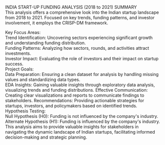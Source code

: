 INDIA START-UP FUNDING ANALYSIS (2018 to 2021) SUMMARY  
This analysis offers a comprehensive look into the Indian startup landscape from 2018 to 2021. Focused on key trends, funding patterns, and investor involvement, it employs the CRISP-DM framework.

Key Focus Areas:  
Trend Identification: Uncovering sectors experiencing significant growth and understanding funding distribution.  
Funding Patterns: Analyzing how sectors, rounds, and activities attract investments.  
Investor Impact: Evaluating the role of investors and their impact on startup success.  
Project Goals:  
Data Preparation: Ensuring a clean dataset for analysis by handling missing values and standardizing data types.  
EDA Insights: Gaining valuable insights through exploratory data analysis, visualizing trends and funding distributions.
Effective Communication: Creating clear visualizations and reports to communicate findings to stakeholders.
Recommendations: Providing actionable strategies for startups, investors, and policymakers based on identified trends.  
Hypothesis Testing:  
Null Hypothesis (H0): Funding is not influenced by the company's industry.
Alternate Hypothesis (H1): Funding is influenced by the company's industry.  
This analysis aims to provide valuable insights for stakeholders in navigating the dynamic landscape of Indian startups, facilitating informed decision-making and strategic planning.

